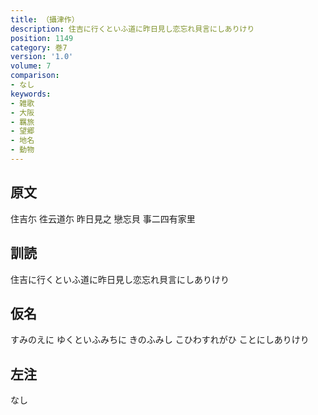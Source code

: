 ```yaml
---
title: （攝津作）
description: 住吉に行くといふ道に昨日見し恋忘れ貝言にしありけり
position: 1149
category: 巻7
version: '1.0'
volume: 7
comparison:
- なし
keywords:
- 雑歌
- 大阪
- 羈旅
- 望郷
- 地名
- 動物
---
```


## 原文

住吉尓 徃云道尓 昨日見之 戀忘貝 事二四有家里

## 訓読

住吉に行くといふ道に昨日見し恋忘れ貝言にしありけり

## 仮名

すみのえに ゆくといふみちに きのふみし こひわすれがひ ことにしありけり

## 左注

なし
